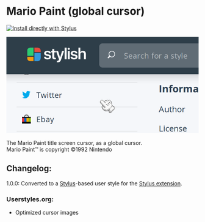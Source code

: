# Mario Paint (global cursor)

[![Install directly with Stylus](https://img.shields.io/badge/Install%20directly%20with-Stylus-00adad.svg)](https://raw.githubusercontent.com/dargereldren/userstyles/master/Mario%20Paint%20(global%20cursor)/mario-paint-cursor.user.styl)

![With the style applied](91675_after.png)

The Mario Paint title screen cursor, as a global cursor.  
Mario Paint™ is copyright ©1992 Nintendo

## Changelog:

1.0.0: Converted to a [Stylus](http://stylus-lang.com/)-based user style for the [Stylus extension](http://add0n.com/stylus.html).

### Userstyles.org:

- Optimized cursor images

